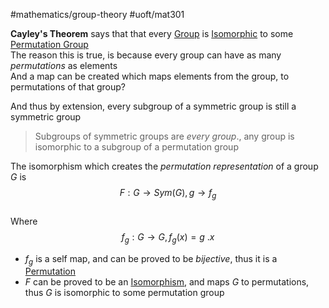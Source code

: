 #mathematics/group-theory  #uoft/mat301 

**Cayley's Theorem** says that that every  [Group](Group.md) is [Isomorphic](../MAT224%20Notes/Isomorphic.md) to some [Permutation Group](Permutation%20Group.md)  
	The reason this is true, is because every group can have as many *permutations* as elements  
	And a map can be created which maps elements from the group, to permutations of that group?

And thus by extension, every subgroup of a symmetric group is still a symmetric group

> Subgroups of symmetric groups are *every group*., any group is isomorphic to a subgroup of a permutation group

The isomorphism which creates the *permutation representation* of a group $G$ is  
$$F:G\rightarrow Sym(G), g\to f_{g}$$  
Where  
$$f_{g}:G\rightarrow G, f_{g}(x)=g \ .x$$
- $f_{g}$ is a self map, and can be proved to be *bijective*, thus it is a [Permutation](../../Statistics/STA237%20Notes/Permutation.md)
- $F$ can be proved to be an [Isomorphism](../MAT224%20Notes/Isomorphism.md), and maps $G$ to permutations, thus $G$ is isomorphic to some permutation group
